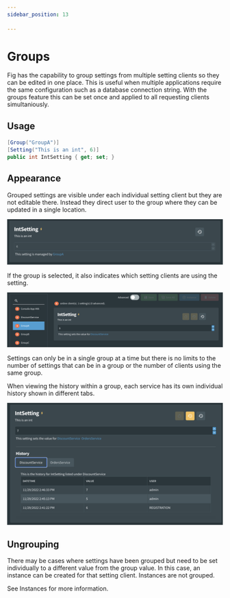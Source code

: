 ```yaml
---
sidebar_position: 13

---
```


# Groups

Fig has the capability to group settings from multiple setting clients so they can be edited in one place. This is useful when multiple applications require the same configuration such as a database connection string. With the groups feature this can be set once and applied to all requesting clients simultaniously.

## Usage

```c#
[Group("GroupA")]
[Setting("This is an int", 6)]
public int IntSetting { get; set; }
```

## Appearance

Grouped settings are visible under each individual setting client but they are not editable there. Instead they direct user to the group where they can be updated in a single location.

![image-20221129144153696](../../../static/img/image-20221129144153696.png)

If the group is selected, it also indicates which setting clients are using the setting.

![image-20221129144306062](../../../static/img/image-20221129144306062.png)

Settings can only be in a single group at a time but there is no limits to the number of settings that can be in a group or the number of clients using the same group.

When viewing the history within a group, each service has its own individual history shown in different tabs.

![image-20221129144722659](../../../static/img/image-20221129144722659.png)

## Ungrouping

There may be cases where settings have been grouped but need to be set individually to a different value from the group value. In this case, an instance can be created for that setting client. Instances are not grouped.

See Instances for more information.

